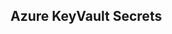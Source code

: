 ## Azure KeyVault Secrets

<!-- autorest --use=@autorest/go@4.0.0-preview.27 https://github.com/Azure/azure-rest-api-specs/tree/1e2c9f3ec93078da8078389941531359e274f32a/specification/keyvault/data-plane --tag=package-7.2 --output-folder=internal --module-azsecrets --module-version=0.1.0 --openapi-type="data-plane" -->